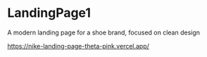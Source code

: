 # LandingPage1
A modern landing page for a shoe brand, focused on clean design

https://nike-landing-page-theta-pink.vercel.app/
